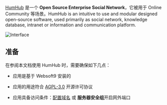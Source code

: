 [HumHub](https://www.humhub.com/) 是一个 **Open Source Enterprise Social Network**，它被用于 Online Community  等场景。HumHub is an intuitive to use and modular designed open-source software, used primarily as social network, knowledge database, intranet or information and communication platform.


![Interface](https://libs.websoft9.com/Websoft9/DocsPicture/zh/humhub/humhub-gui-websoft9.png)


## 准备

在参阅本文档使用 HumHub 时，需要确保如下几点：

- 应用是基于 Websoft9 安装的

- 应用的用途符合 [AGPL-3.0](https://opensource.org/licenses/AGPL-3.0) 开源许可协议

- 应用具备访问条件：[配置域名](./guide/appsetdomain) 或 **服务器安全组**开启网外端口